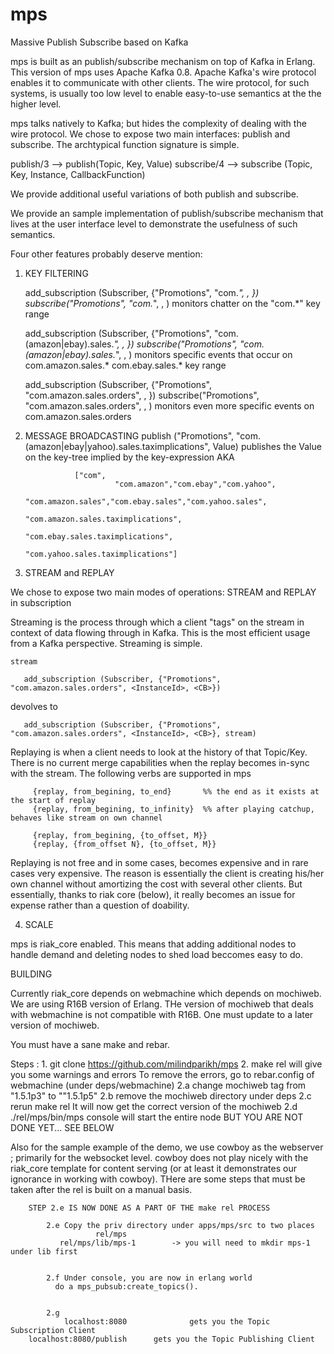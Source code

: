 mps
===

Massive Publish Subscribe based on Kafka


mps is built as an publish/subscribe mechanism on top of Kafka in Erlang. This version of mps uses 
Apache Kafka 0.8. Apache Kafka's wire protocol enables it to communicate with other clients. The 
wire protocol, for such systems, is usually too low level to enable easy-to-use semantics at the 
the higher level. 

mps talks natively to Kafka; but hides the complexity of dealing with the wire protocol. We chose to 
expose two main interfaces: publish and subscribe. The archtypical function signature is simple.

publish/3 --> publish(Topic, Key, Value)
subscribe/4 --> subscribe (Topic, Key, Instance, CallbackFunction)

We provide additional useful variations of both publish and subscribe. 

We provide an sample implementation of publish/subscribe mechanism that lives at the user interface 
level to demonstrate the usefulness of such semantics. 

Four other features probably deserve mention: 


1.  KEY FILTERING 

       add_subscription (Subscriber, {"Promotions", "com.*", <InstanceId>, <CB>})
       subscribe("Promotions", "com.*", <InstanceId>, <CB>)
           monitors chatter on the "com.*" key range 

       add_subscription (Subscriber, {"Promotions", "com.(amazon|ebay).sales.*", <InstanceId>, <CB>})
       subscribe("Promotions", "com.(amazon|ebay).sales.*", <InstanceId>, <CB>)
           monitors specific events that occur on 
                           com.amazon.sales.* 
                           com.ebay.sales.* 
                                            key range

       add_subscription (Subscriber, {"Promotions", "com.amazon.sales.orders", <InstanceId>, <CB>})
       subscribe("Promotions", "com.amazon.sales.orders", <InstanceId>, <CB>) 
            monitors even more specific events on 
                            com.amazon.sales.orders


2. MESSAGE BROADCASTING 
       publish ("Promotions", "com.(amazon|ebay|yahoo).sales.taximplications", Value) 
                publishes the Value on the key-tree implied by the key-expression AKA 

                  ["com",
                           "com.amazon","com.ebay","com.yahoo",
                                 "com.amazon.sales","com.ebay.sales","com.yahoo.sales",
                                           "com.amazon.sales.taximplications",
                                           "com.ebay.sales.taximplications",
                                           "com.yahoo.sales.taximplications"]



                       

3. STREAM and REPLAY 
      
We chose to expose two main modes of operations: STREAM and REPLAY in subscription


Streaming is the process through which a client "tags" on the stream in context of data flowing 
through in Kafka. This is the most efficient usage from a Kafka perspective. Streaming is simple.

	stream

       add_subscription (Subscriber, {"Promotions", "com.amazon.sales.orders", <InstanceId>, <CB>}) 

devolves to 

       add_subscription (Subscriber, {"Promotions", "com.amazon.sales.orders", <InstanceId>, <CB>}, stream)
			
Replaying is when a client needs to look at the history of that Topic/Key. There is no current merge 
capabilities when the replay becomes in-sync with the stream. The following verbs are supported in mps

	     {replay, from_begining, to_end}       %% the end as it exists at the start of replay
	     {replay, from_begining, to_infinity}  %% after playing catchup, behaves like stream on own channel
     
	     {replay, from_begining, {to_offset, M}}
	     {replay, {from_offset N}, {to_offset, M}}

Replaying is not free and in some cases, becomes expensive and in rare cases very expensive. The reason is 
essentially the client is creating his/her own channel without amortizing the cost with several other clients. 
But essentially, thanks to riak core (below), it really becomes an issue for expense rather than a question of 
doability. 




4. SCALE

mps is riak_core enabled. This means that adding additional nodes to handle demand and deleting nodes
to shed load beccomes easy to do. 


BUILDING 

Currently riak_core depends on webmachine which depends on mochiweb. We are using R16B version of Erlang. 
THe version of mochiweb that deals with webmachine is not compatible with R16B. One must update to a later
version of mochiweb. 

You must have a sane make and rebar. 

Steps : 
    1. git clone https://github.com/milindparikh/mps
    2. make rel 
          will give you some warnings and errors 
          To remove the errors, go to rebar.config of webmachine (under deps/webmachine)
             2.a change mochiweb tag from "1.5.1p3" to ""1.5.1p5"
             2.b remove the mochiweb directory under deps
	     2.c rerun make rel
                        It will now get the correct version of the mochiweb
             2.d ./rel/mps/bin/mps console will start the entire node
                  BUT YOU ARE NOT DONE YET... SEE BELOW

Also for the sample example of the demo, we use cowboy as the webserver ; primarily for the websocket level. 
cowboy does not play nicely with the riak_core template for content serving (or at least it demonstrates 
our ignorance in working with cowboy). THere are some steps that must be taken after the rel is built on a 
manual basis.

		STEP 2.e IS NOW DONE AS A PART OF THE make rel PROCESS

            2.e Copy the priv directory under apps/mps/src to two places 
                       rel/mps 
		       rel/mps/lib/mps-1        -> you will need to mkdir mps-1 under lib first


            2.f Under console, you are now in erlang world 
	    	  do a mps_pubsub:create_topics().
		  

            2.g 
                localhost:8080              gets you the Topic Subscription Client
		localhost:8080/publish      gets you the Topic Publishing Client 
           




 